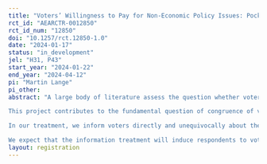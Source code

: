 ```yaml
---
title: "Voters’ Willingness to Pay for Non-Economic Policy Issues: Pocketbook voting Revisited"
rct_id: "AEARCTR-0012850"
rct_id_num: "12850"
doi: "10.1257/rct.12850-1.0"
date: "2024-01-17"
status: "in_development"
jel: "H31, P43"
start_year: "2024-01-22"
end_year: "2024-04-12"
pi: "Martin Lange"
pi_other:
abstract: "A large body of literature assess the question whether voters cast their vote for the party that is closest to their position on social, economic, and political issues. While there is evidence that the fit between voters’ and parties’ political positions is quite well at the macro-level, this does not need to be the case when considering voters individually. 
This project contributes to the fundamental question of congruence of vote casting by adopting a self-interest view of voters. We hypothesis that voters cast their vote for parties which maximize their direct utility (prospective pocketbook voting). Given this premise, voters should vote for the party from which they financially benefit the most. As this assessment is quite difficult to make for individuals, we design an online experiment which allows us to randomize access to individualized information on how much respondents’ households   would gain financially from parties’ reform plans of the tax and transfer system in Germany. By providing the treatment group with individualized information on how much money they would gain or lose if parties’ were capable to fully implement their desired tax and transfer schedule, we investigate whether the treatment group votes more self-interest driven than a control group without access to this customized information.
In our treatment, we inform voters directly and unequivocally about their financial benefits of voting for the different parties, i.e. eliminating a potential lack of information in the economic domain. At the same time, we will capture respondents’ non-economic policy positions by our survey. Thereby, we will be able to explain (i) whether more information about the financial consequences of vote choices affect voting intentions (i.e. how important the economic domain is for voting decisions), (ii) how much money voters are willing to forego to vote for parties that are closer to their policy positions in the non-economic domain, and (iii) how this voting behavior differs over the left-right scale.
We expect that the information treatment will induce respondents to vote more congruently than is the case in the control group. Furthermore, we expect a substantial heterogeneity in the effectiveness of the intervention. While we suspect that voters of parties that position themselves clearly in the economic domain (e.g. social democrats, liberals, conservatives, and the far-left) will be quite responsive to the information treatment, voters of parties that have a clear profile on policy issues in the non-economic domain (e.g. greens and the far-right) will be less responsive. The results of this study will elucidate on the effectiveness of information campaigns for different types of voters as well as on the willingness to pay of voters to put forward non-economic policy issues."
layout: registration
---
```


